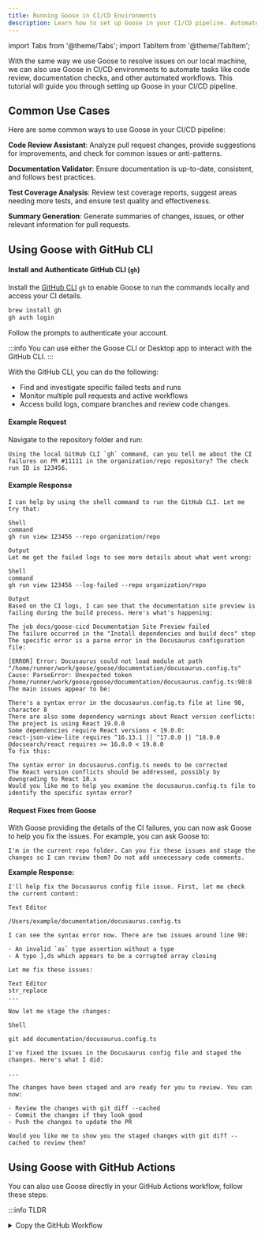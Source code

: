 ```yaml
---
title: Running Goose in CI/CD Environments
description: Learn how to set up Goose in your CI/CD pipeline. Automate Goose interactions for tasks like code review, documentation checks, and other automated workflows.
---
```


import Tabs from '@theme/Tabs';
import TabItem from '@theme/TabItem';

With the same way we use Goose to resolve issues on our local machine, we can also use Goose in CI/CD environments to automate tasks like code review, documentation checks, and other automated workflows. This tutorial will guide you through setting up Goose in your CI/CD pipeline.

## Common Use Cases

Here are some common ways to use Goose in your CI/CD pipeline:

**Code Review Assistant**: Analyze pull request changes, provide suggestions for improvements, and check for common issues or anti-patterns.

**Documentation Validator**: Ensure documentation is up-to-date, consistent, and follows best practices.

**Test Coverage Analysis**: Review test coverage reports, suggest areas needing more tests, and ensure test quality and effectiveness.

**Summary Generation**: Generate summaries of changes, issues, or other relevant information for pull requests.


## Using Goose with GitHub CLI

#### Install and Authenticate GitHub CLI (`gh`)

Install the [GitHub CLI](https://cli.github.com/) `gh` to enable Goose to run the commands locally and access your CI details.  

```bash
brew install gh
gh auth login
```

Follow the prompts to authenticate your account.

:::info
You can use either the Goose CLI or Desktop app to interact with the GitHub CLI.
:::

With the GitHub CLI, you can do the following:
- Find and investigate specific failed tests and runs
- Monitor multiple pull requests and active workflows
- Access build logs, compare branches and review code changes.

#### Example Request

Navigate to the repository folder and run:

```
Using the local GitHub CLI `gh` command, can you tell me about the CI failures on PR #11111 in the organization/repo repository? The check run ID is 123456.
```

#### Example Response
```
I can help by using the shell command to run the GitHub CLI. Let me try that:

Shell
command
gh run view 123456 --repo organization/repo

Output
Let me get the failed logs to see more details about what went wrong:

Shell
command
gh run view 123456 --log-failed --repo organization/repo

Output
Based on the CI logs, I can see that the documentation site preview is failing during the build process. Here's what's happening:

The job docs/goose-cicd Documentation Site Preview failed
The failure occurred in the "Install dependencies and build docs" step
The specific error is a parse error in the Docusaurus configuration file:

[ERROR] Error: Docusaurus could not load module at path "/home/runner/work/goose/goose/documentation/docusaurus.config.ts"
Cause: ParseError: Unexpected token  
/home/runner/work/goose/goose/documentation/docusaurus.config.ts:98:8
The main issues appear to be:

There's a syntax error in the docusaurus.config.ts file at line 98, character 8
There are also some dependency warnings about React version conflicts:
The project is using React 19.0.0
Some dependencies require React versions < 19.0.0:
react-json-view-lite requires ^16.13.1 || ^17.0.0 || ^18.0.0
@docsearch/react requires >= 16.8.0 < 19.0.0
To fix this:

The syntax error in docusaurus.config.ts needs to be corrected
The React version conflicts should be addressed, possibly by downgrading to React 18.x
Would you like me to help you examine the docusaurus.config.ts file to identify the specific syntax error?
```

#### Request Fixes from Goose
With Goose providing the details of the CI failures, you can now ask Goose to help you fix the issues. For example, you can ask Goose to:

```
I'm in the current repo folder. Can you fix these issues and stage the changes so I can review them? Do not add unnecessary code comments.
```

**Example Response:**

```
I'll help fix the Docusaurus config file issue. First, let me check the current content:

Text Editor

/Users/example/documentation/docusaurus.config.ts

I can see the syntax error now. There are two issues around line 98:

- An invalid `as` type assertion without a type
- A typo ],ds which appears to be a corrupted array closing

Let me fix these issues:

Text Editor
str_replace
...

Now let me stage the changes:

Shell

git add documentation/docusaurus.config.ts

I've fixed the issues in the Docusaurus config file and staged the changes. Here's what I did:

...

The changes have been staged and are ready for you to review. You can now:

- Review the changes with git diff --cached
- Commit the changes if they look good
- Push the changes to update the PR

Would you like me to show you the staged changes with git diff --cached to review them?

```



## Using Goose with GitHub Actions

You can also use Goose directly in your GitHub Actions workflow, follow these steps:

:::info TLDR
<details>
   <summary>Copy the GitHub Workflow</summary>
   ```yaml

   name: Goose

   on:
      pull_request:
         types: [opened, synchronize, reopened, labeled]

   permissions:
      contents: write
      pull-requests: write
      issues: write

   env:
      PROVIDER_API_KEY: ${{ secrets.REPLACE_WITH_PROVIDER_API_KEY }}
      PR_NUMBER: ${{ github.event.pull_request.number }}

   jobs:
      goose-comment:
         runs-on: ubuntu-latest

         steps:
               - name: Check out repository
               uses: actions/checkout@v4
               with:
                     fetch-depth: 0

               - name: Gather PR information
               run: |
                     {
                     echo "# Files Changed"
                     gh pr view $PR_NUMBER --json files \
                        -q '.files[] | "* " + .path + " (" + (.additions|tostring) + " additions, " + (.deletions|tostring) + " deletions)"'
                     echo ""
                     echo "# Changes Summary"
                     gh pr diff $PR_NUMBER
                     } > changes.txt

               - name: Install Goose CLI
               run: |
                     mkdir -p /home/runner/.local/bin
                     curl -fsSL https://github.com/block/goose/releases/download/stable/download_cli.sh \
                     | CONFIGURE=false INSTALL_PATH=/home/runner/.local/bin bash
                     echo "/home/runner/.local/bin" >> $GITHUB_PATH

               - name: Configure Goose
               run: |
                     mkdir -p ~/.config/goose
                     cat <<EOF > ~/.config/goose/config.yaml
                     GOOSE_PROVIDER: REPLACE_WITH_PROVIDER
                     GOOSE_MODEL: REPLACE_WITH_MODEL
                     keyring: false
                     EOF

               - name: Create instructions for Goose
               run: |
                     cat <<EOF > instructions.txt
                     Create a summary of the changes provided. Don't provide any session or logging details.
                     The summary for each file should be brief and structured as:
                     <filename/path (wrapped in backticks)>
                        - dot points of changes
                     You don't need any extensions, don't mention extensions at all.
                     The changes to summarise are:
                     $(cat changes.txt)
                     EOF

               - name: Test
               run: cat instructions.txt

               - name: Run Goose and filter output
               run: |
                     goose run --instructions instructions.txt | \
                     # Remove ANSI color codes
                     sed -E 's/\x1B\[[0-9;]*[mK]//g' | \
                     # Remove session/logging lines
                     grep -v "logging to /home/runner/.config/goose/sessions/" | \
                     grep -v "^starting session" | \
                     grep -v "^Closing session" | \
                     # Trim trailing whitespace
                     sed 's/[[:space:]]*$//' \
                     > pr_comment.txt

               - name: Post comment to PR
               run: |
                     cat -A pr_comment.txt
                     gh pr comment $PR_NUMBER --body-file pr_comment.txt
   ```
</details>

:::

#### Create the Workflow File

Create a new file in your repository at `.github/workflows/goose.yml`. This will contain your GitHub Actions workflow configuration.

#### Configure Basic Workflow Structure

Here's a basic workflow structure that triggers Goose on pull requests:

```yaml
name: Goose

on:
    pull_request:
        types: [opened, synchronize, reopened, labeled]

permissions:
    contents: write
    pull-requests: write
    issues: write

env:
   PROVIDER_API_KEY: ${{ secrets.REPLACE_WITH_PROVIDER_API_KEY }}
   PR_NUMBER: ${{ github.event.pull_request.number }}
```

This configuration:
- Triggers the workflow on pull request events
- Sets necessary permissions for GitHub Actions
- Configures environment variables for your chosen Goose provider

#### Install and Configure Goose

The workflow needs to install and configure Goose in the CI environment. Here's how to do it:

```yaml
steps:
    - name: Install Goose CLI
      run: |
          mkdir -p /home/runner/.local/bin
          curl -fsSL https://github.com/block/goose/releases/download/stable/download_cli.sh \
            | CONFIGURE=false INSTALL_PATH=/home/runner/.local/bin bash
          echo "/home/runner/.local/bin" >> $GITHUB_PATH

    - name: Configure Goose
      run: |
          mkdir -p ~/.config/goose
          cat <<EOF > ~/.config/goose/config.yaml
          GOOSE_PROVIDER: REPLACE_WITH_PROVIDER
          GOOSE_MODEL: REPLACE_WITH_MODEL
          keyring: false
          EOF
```

Replace `REPLACE_WITH_PROVIDER` and `REPLACE_WITH_MODEL` with your Goose provider and model names and add any other necessary configuration required.

#### Prepare Instructions for Goose

Create instructions for Goose to follow based on the PR changes:

```yaml
    - name: Create instructions for Goose
      run: |
          cat <<EOF > instructions.txt
          Create a summary of the changes provided. Don't provide any session or logging details.
          The summary for each file should be brief and structured as:
            <filename/path (wrapped in backticks)>
              - dot points of changes
          You don't need any extensions, don't mention extensions at all.
          The changes to summarise are:
          $(cat changes.txt)
          EOF
```

#### Run Goose and Filter Output

Run Goose with the prepared instructions and filter the output for clean results:

```yaml
    - name: Run Goose and filter output
      run: |
          goose run --instructions instructions.txt | \
            # Remove ANSI color codes
            sed -E 's/\x1B\[[0-9;]*[mK]//g' | \
            # Remove session/logging lines
            grep -v "logging to /home/runner/.config/goose/sessions/" | \
            grep -v "^starting session" | \
            grep -v "^Closing session" | \
            # Trim trailing whitespace
            sed 's/[[:space:]]*$//' \
            > pr_comment.txt
```

#### Post Comment to PR

Finally, post the Goose output as a comment on the pull request:

```yaml
    - name: Post comment to PR
      run: |
          cat -A pr_comment.txt
          gh pr comment $PR_NUMBER --body-file pr_comment.txt
```

With this workflow, Goose will run on pull requests, analyze the changes, and post a summary as a comment on the PR.

## Using CI specific MCP servers as Goose extensions

There might also be cases where you want to use Goose with other environment, custom setups etc. In such cases, you can use Goose extensions to interact with these environments. 

You can find related extensions as MCP Server on [PulseMCP](https://www.pulsemcp.com/servers) and interact with them using Goose.

Process Goose's output to ensure it's clean and useful:

```yaml
    - name: Run Goose and filter output
      run: |
          goose run --instructions instructions.txt | \
            # Remove ANSI color codes
            sed -E 's/\x1B\[[0-9;]*[mK]//g' | \
            # Remove session/logging lines
            grep -v "logging to /home/runner/.config/goose/sessions/" | \
            grep -v "^starting session" | \
            grep -v "^Closing session" | \
            # Trim trailing whitespace
            sed 's/[[:space:]]*$//' \
            > pr_comment.txt
```


## Security Considerations

When running Goose in CI/CD, keep these security practices in mind:

1. **Secret Management**: Store your sensitive credentials (like API tokens) as 'Secrets' that you can pass to GOose as environment variables. Never expose these credentials in logs or PR comments

2. **Permissions**: When using a script or workflow, ensure you follow the principle of least privilege. Only grant necessary permissions in the workflow and regularly audit workflow permissions.

3. **Input Validation**: Validate and sanitize inputs before passing to Goose. Consider using action inputs with specific types and implement appropriate error handling.